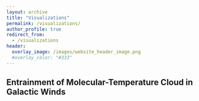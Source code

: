 ```yaml
---
layout: archive
title: "Visualizations"
permalink: /visualizations/
author_profile: true
redirect_from:
  - /visualizations
header:
  overlay_image: /images/website_header_image.png
  #overlay_color: "#333"
---
```


## Entrainment of Molecular-Temperature Cloud in Galactic Winds

